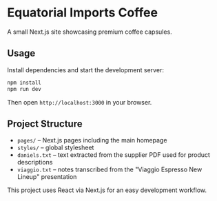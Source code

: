 # Equatorial Imports Coffee

A small Next.js site showcasing premium coffee capsules.

## Usage
Install dependencies and start the development server:

```bash
npm install
npm run dev
```

Then open `http://localhost:3000` in your browser.

## Project Structure
- `pages/` – Next.js pages including the main homepage
- `styles/` – global stylesheet
- `daniels.txt` – text extracted from the supplier PDF used for product descriptions
- `viaggio.txt` – notes transcribed from the "Viaggio Espresso New Lineup" presentation

This project uses React via Next.js for an easy development workflow.
